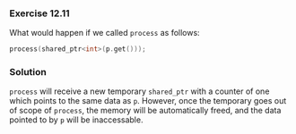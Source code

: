 ### Exercise 12.11

What would happen if we called `process` as follows:

```cpp
process(shared_ptr<int>(p.get()));
```

### Solution

`process` will receive a new temporary `shared_ptr` with a counter of one which
points to the same data as `p`. However, once the temporary goes out of scope of
`process`, the memory will be automatically freed, and the data pointed to by
`p` will be inaccessable.
